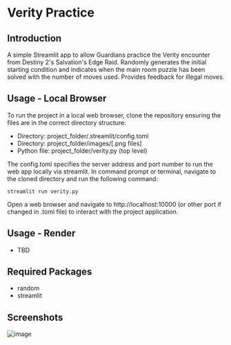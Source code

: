 # Verity Practice

## Introduction
A simple Streamlit app to allow Guardians practice the Verity encounter from Destiny 2's Salvation's Edge Raid. Randomly generates the initial starting condition and indicates when the main room puzzle has been solved with the number of moves used. Provides feedback for illegal moves.

## Usage - Local Browser

To run the project in a local web browser, clone the repository ensuring the files are in the correct directory structure:
- Directory: project_folder/.streamlit/config.toml
- Directory: project_folder/images/[.png files]
- Python file: project_folder/verity.py (top level)

The config.toml specifies the server address and port number to run the web app locally via streamlit. In command prompt or terminal, navigate to the cloned directory and run the following command:

<code>streamlit run verity.py</code>

Open a web browser and navigate to http://localhost:10000 (or other port if changed in .toml file) to interact with the project application.

## Usage - Render
- TBD

## Required Packages
- random
- streamlit

## Screenshots
![image](https://github.com/adkwn1/verity_practice/assets/119823114/040854bb-98fd-44f6-bffd-0d0bc601c71f)
